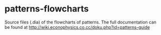 patterns-flowcharts
===================

Source files (.dia) of the flowcharts of patterns. The full documentation can be found at http://wiki.econophysics.co.cc/doku.php?id=patterns-guide
